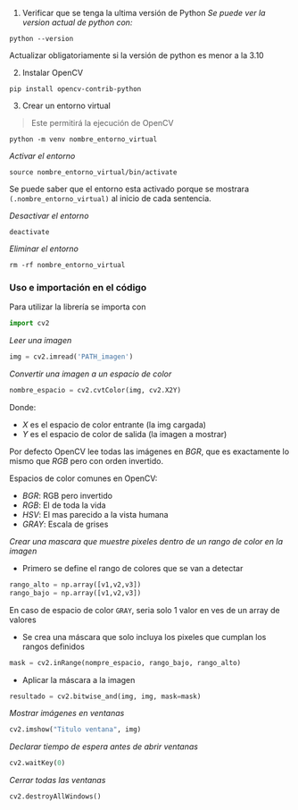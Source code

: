 1. Verificar que se tenga la ultima versión de Python
*Se puede ver la version actual de python con:*
```shell
python --version
```
Actualizar obligatoriamente si la versión de python es menor a la 3.10

2.  Instalar OpenCV
```shell
pip install opencv-contrib-python
```

3. Crear un entorno virtual
> Este permitirá la ejecución de OpenCV

```shell
python -m venv nombre_entorno_virtual
```

*Activar el entorno*
```shell
source nombre_entorno_virtual/bin/activate
```

Se puede saber que el entorno esta activado porque se mostrara `(.nombre_entorno_virtual)` al inicio de cada sentencia.

*Desactivar el entorno*
```shell
deactivate
```

*Eliminar el entorno*
```shell
rm -rf nombre_entorno_virtual
```

### Uso e importación en el código

Para utilizar la librería se importa con
```python
import cv2
```

*Leer una imagen*
```python
img = cv2.imread('PATH_imagen')
```

*Convertir una imagen a un espacio de color*
```python
nombre_espacio = cv2.cvtColor(img, cv2.X2Y)
```
Donde:
- $X$ es el espacio de color entrante (la img cargada)
- $Y$ es el espacio de color de salida (la imagen a mostrar)

Por defecto OpenCV lee todas las imágenes en $BGR$,  que es exactamente lo mismo que $RGB$ pero con orden invertido.

Espacios de color comunes en OpenCV:
- $BGR$: RGB pero invertido
- $RGB$: El de toda la vida
- $HSV$: El mas parecido a la vista humana
- $GRAY$: Escala de grises

*Crear una mascara que muestre pixeles dentro de un rango de color en la imagen*
- Primero se define el rango de colores que se van a detectar
```python
rango_alto = np.array([v1,v2,v3])
rango_bajo = np.array([v1,v2,v3])
```
En caso de espacio de color `GRAY`, seria solo 1 valor en ves de un array de valores

- Se crea una máscara que solo incluya los pixeles que cumplan los rangos definidos
```python
mask = cv2.inRange(nompre_espacio, rango_bajo, rango_alto)
```

- Aplicar la máscara a la imagen
```python
resultado = cv2.bitwise_and(img, img, mask=mask)
```

*Mostrar imágenes en ventanas*
```python
cv2.imshow("Titulo ventana", img)
```

*Declarar tiempo de espera antes de abrir ventanas*
```python
cv2.waitKey(0)
```

*Cerrar todas las ventanas*
```python
cv2.destroyAllWindows()
```
